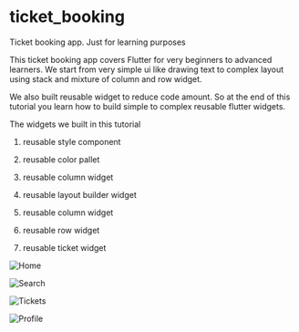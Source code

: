 # ticket_booking

Ticket booking app. Just for learning purposes

This ticket booking app covers Flutter for very beginners to advanced learners. We start from very simple ui like drawing text to complex layout using stack and mixture of column and row widget.

We also built reusable widget to reduce code amount.  So at the end of this tutorial you learn how to build simple to complex reusable flutter widgets.

The widgets we built in this tutorial

1. reusable style component

2. reusable color pallet

3. reusable column widget

4. reusable layout builder widget

5. reusable column widget

6. reusable row widget

7. reusable ticket widget

![Home](assets/app_screens/HomeScreen.jpg?raw=true "Home")


![Search](assets/app_screens/SearchScreen.jpg?raw=true "Home")


![Tickets](assets/app_screens/TicketScreen.jpg?raw=true "Home")


![Profile](assets/app_screens/ProfileScreen.jpg?raw=true "Home")
